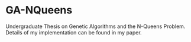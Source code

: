 # GA-NQueens
Undergraduate Thesis on Genetic Algorithms and the N-Queens Problem. Details of my implementation can be found in my paper.